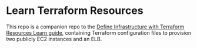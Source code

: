 # Learn Terraform Resources

This repo is a companion repo to the [Define Infrastructure with Terraform Resources Learn guide](https://learn.hashicorp.com/tutorials/terraform/resource), containing Terraform configuration files to provision two publicly EC2 instances and an ELB.
